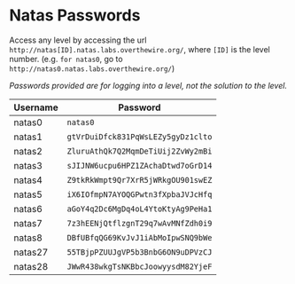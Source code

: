 # Natas Passwords

Access any level by accessing the url `http://natas[ID].natas.labs.overthewire.org/`,
where `[ID]` is the level number. (e.g. `for natas0`, go to `http://natas0.natas.labs.overthewire.org/`)

*Passwords provided are for logging into a level, not the solution to the level.*

| Username  | Password                           |
| --------- | ---------------------------------- |
| natas0    | `natas0`                           |
| natas1    | `gtVrDuiDfck831PqWsLEZy5gyDz1clto` |
| natas2    | `ZluruAthQk7Q2MqmDeTiUij2ZvWy2mBi` |
| natas3    | `sJIJNW6ucpu6HPZ1ZAchaDtwd7oGrD14` |
| natas4    | `Z9tkRkWmpt9Qr7XrR5jWRkgOU901swEZ` |
| natas5    | `iX6IOfmpN7AYOQGPwtn3fXpbaJVJcHfq` |
| natas6    | `aGoY4q2Dc6MgDq4oL4YtoKtyAg9PeHa1` |
| natas7    | `7z3hEENjQtflzgnT29q7wAvMNfZdh0i9` |
| natas8    | `DBfUBfqQG69KvJvJ1iAbMoIpwSNQ9bWe` |
| natas27   | `55TBjpPZUUJgVP5b3BnbG6ON9uDPVzCJ` |
| natas28   | `JWwR438wkgTsNKBbcJoowyysdM82YjeF` |
